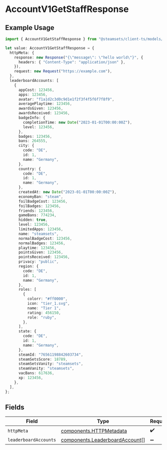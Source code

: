 # AccountV1GetStaffResponse

## Example Usage

```typescript
import { AccountV1GetStaffResponse } from "@steamsets/client-ts/models/operations";

let value: AccountV1GetStaffResponse = {
  httpMeta: {
    response: new Response("{\"message\": \"hello world\"}", {
      headers: { "Content-Type": "application/json" },
    }),
    request: new Request("https://example.com"),
  },
  leaderboardAccounts: [
    {
      appCost: 123456,
      apps: 123456,
      avatar: "f1a1d2c3d0c9d1e1f2f3f4f5f6f7f8f9",
      averagePlaytime: 123456,
      awardsGiven: 123456,
      awardsReceived: 123456,
      badgeInfo: {
        completionTime: new Date("2023-01-01T00:00:00Z"),
        level: 123456,
      },
      badges: 123456,
      bans: 264555,
      city: {
        code: "DE",
        id: 1,
        name: "Germany",
      },
      country: {
        code: "DE",
        id: 1,
        name: "Germany",
      },
      createdAt: new Date("2023-01-01T00:00:00Z"),
      economyBan: "steam",
      foilBadgeCost: 123456,
      foilBadges: 123456,
      friends: 123456,
      gameBans: 774234,
      hidden: true,
      level: 123456,
      limitedApps: 123456,
      name: "steamsets",
      normalBadgeCost: 123456,
      normalBadges: 123456,
      playtime: 123456,
      pointsGiven: 123456,
      pointsReceived: 123456,
      privacy: "public",
      region: {
        code: "DE",
        id: 1,
        name: "Germany",
      },
      roles: [
        {
          colorr: "#ff0000",
          icon: "tier_1.svg",
          name: "Tier 1",
          rating: 456150,
          role: "ruby",
        },
      ],
      state: {
        code: "DE",
        id: 1,
        name: "Germany",
      },
      steamId: "76561198842603734",
      steamSetsScore: 18789,
      steamSetsVanity: "steamsets",
      steamVanity: "steamsets",
      vacBans: 617636,
      xp: 123456,
    },
  ],
};
```

## Fields

| Field                                                                            | Type                                                                             | Required                                                                         | Description                                                                      |
| -------------------------------------------------------------------------------- | -------------------------------------------------------------------------------- | -------------------------------------------------------------------------------- | -------------------------------------------------------------------------------- |
| `httpMeta`                                                                       | [components.HTTPMetadata](../../models/components/httpmetadata.md)               | :heavy_check_mark:                                                               | N/A                                                                              |
| `leaderboardAccounts`                                                            | [components.LeaderboardAccount](../../models/components/leaderboardaccount.md)[] | :heavy_minus_sign:                                                               | OK                                                                               |
